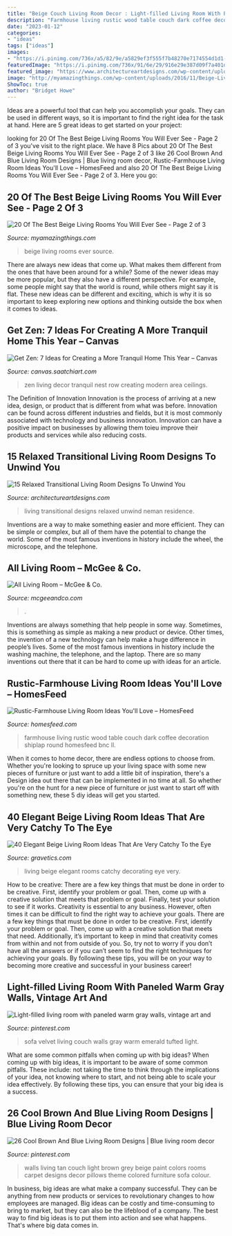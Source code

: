```yaml
---
title: "Beige Couch Living Room Decor : Light-filled Living Room With Paneled Warm Gray Walls, Vintage Art And"
description: "Farmhouse living rustic wood table couch dark coffee decoration shiplap round homesfeed bnc ll"
date: "2023-01-12"
categories:
- "ideas"
tags: ["ideas"]
images:
- "https://i.pinimg.com/736x/a5/82/9e/a5829ef3f555f7b48270e7174554d1d1--green-velvet-sofa-green-couches.jpg"
featuredImage: "https://i.pinimg.com/736x/91/6e/29/916e29e387d09f7a401db5f23fe575bd--blue-living-rooms-living-room-colors.jpg"
featured_image: "https://www.architectureartdesigns.com/wp-content/uploads/2014/11/15-Relaxed-Transitional-Living-Room-Designs-To-Unwind-You-8-630x883.jpg"
image: "http://myamazingthings.com/wp-content/uploads/2016/11/Beige-Living-Room-Ideas-1024x729.jpg"
ShowToc: true
author: "Bridget Howe"
---
```



Ideas are a powerful tool that can help you accomplish your goals. They can be used in different ways, so it is important to find the right idea for the task at hand. Here are 5 great ideas to get started on your project: 

	

		
looking for 20 Of The Best Beige Living Rooms You Will Ever See - Page 2 of 3 you've visit to the right place. We have 8 Pics about 20 Of The Best Beige Living Rooms You Will Ever See - Page 2 of 3 like 26 Cool Brown And Blue Living Room Designs | Blue living room decor, Rustic-Farmhouse Living Room Ideas You&#039;ll Love – HomesFeed and also 20 Of The Best Beige Living Rooms You Will Ever See - Page 2 of 3. Here you go:
		
    
## 20 Of The Best Beige Living Rooms You Will Ever See - Page 2 Of 3

<img loading=lazy src="http://myamazingthings.com/wp-content/uploads/2016/11/Beige-Living-Room-Ideas-1024x729.jpg" onerror="this.onerror=null;this.src='https://tse3.mm.bing.net/th?id=OIP.1umB7RkwcXVS-MOSD-vXsQHaFR&amp;pid=15.1';" alt="20 Of The Best Beige Living Rooms You Will Ever See - Page 2 of 3">

_Source: myamazingthings.com_

>beige living rooms ever source. 

	

There are always new ideas that come up. What makes them different from the ones that have been around for a while? Some of the newer ideas may be more popular, but they also have a different perspective. For example, some people might say that the world is round, while others might say it is flat. These new ideas can be different and exciting, which is why it is so important to keep exploring new options and thinking outside the box when it comes to ideas.

    
## Get Zen: 7 Ideas For Creating A More Tranquil Home This Year – Canvas

<img loading=lazy src="http://canvas.saatchiart.com/wp-content/uploads/2016/01/zen-living-room-decor-row-house-nest.jpg" onerror="this.onerror=null;this.src='https://tse1.mm.bing.net/th?id=OIP.sgLzDdUIq-VbnTj4jy3_tgHaLI&amp;pid=15.1';" alt="Get Zen: 7 Ideas for Creating a More Tranquil Home This Year – Canvas">

_Source: canvas.saatchiart.com_

>zen living decor tranquil nest row creating modern area ceilings. 

	

The Definition of Innovation
Innovation is the process of arriving at a new idea, design, or product that is different from what was before. Innovation can be found across different industries and fields, but it is most commonly associated with technology and business innovation. Innovation can have a positive impact on businesses by allowing them toieu improve their products and services while also reducing costs.

    
## 15 Relaxed Transitional Living Room Designs To Unwind You

<img loading=lazy src="https://www.architectureartdesigns.com/wp-content/uploads/2014/11/15-Relaxed-Transitional-Living-Room-Designs-To-Unwind-You-8-630x883.jpg" onerror="this.onerror=null;this.src='https://tse3.mm.bing.net/th?id=OIP.HyUL42K4wiZt6A6TL7CVTgHaKY&amp;pid=15.1';" alt="15 Relaxed Transitional Living Room Designs To Unwind You">

_Source: architectureartdesigns.com_

>living transitional designs relaxed unwind neman residence. 

	

Inventions are a way to make something easier and more efficient. They can be simple or complex, but all of them have the potential to change the world. Some of the most famous inventions in history include the wheel, the microscope, and the telephone.

    
## All Living Room – McGee &amp; Co.

<img loading=lazy src="https://cdn.shopify.com/s/files/1/1496/0124/collections/menu_collection_living_room.jpg?v=1601485780" onerror="this.onerror=null;this.src='https://tse1.mm.bing.net/th?id=OIP.ZuHuxhdzukAFdIIjpLeUEAHaML&amp;pid=15.1';" alt="All Living Room – McGee &amp; Co.">

_Source: mcgeeandco.com_

>. 

	

Inventions are always something that help people in some way. Sometimes, this is something as simple as making a new product or device. Other times, the invention of a new technology can help make a huge difference in people’s lives. Some of the most famous inventions in history include the washing machine, the telephone, and the laptop. There are so many inventions out there that it can be hard to come up with ideas for an article.

    
## Rustic-Farmhouse Living Room Ideas You&#039;ll Love – HomesFeed

<img loading=lazy src="http://homesfeed.com/wp-content/uploads/2018/07/farmhouse-rustic-living-room-idea-white-shiplap-ceilings-dark-wood-floorings-wood-round-top-coffee-table-white-couch-white-upholstered-armchair-chalkboard-wall-decoration.jpg" onerror="this.onerror=null;this.src='https://tse3.mm.bing.net/th?id=OIP.Of23dTmxlTEngBiEpLJw7gHaLF&amp;pid=15.1';" alt="Rustic-Farmhouse Living Room Ideas You&#039;ll Love – HomesFeed">

_Source: homesfeed.com_

>farmhouse living rustic wood table couch dark coffee decoration shiplap round homesfeed bnc ll. 

	

When it comes to home decor, there are endless options to choose from. Whether you're looking to spruce up your living space with some new pieces of furniture or just want to add a little bit of inspiration, there's a Design idea out there that can be implemented in no time at all. So whether you're on the hunt for a new piece of furniture or just want to start off with something new, these 5 diy ideas will get you started.

    
## 40 Elegant Beige Living Room Ideas That Are Very Catchy To The Eye

<img loading=lazy src="https://www.gravetics.com/wp-content/uploads/2017/09/Beige-and-brown-living-room-decorating-ideas.jpg" onerror="this.onerror=null;this.src='https://tse3.mm.bing.net/th?id=OIP.s4ExyKjxt7Idm5FKHglWegHaJ4&amp;pid=15.1';" alt="40 Elegant Beige Living Room Ideas That Are Very Catchy To the Eye">

_Source: gravetics.com_

>living beige elegant rooms catchy decorating eye very. 

	

How to be creative: There are a few key things that must be done in order to be creative. First, identify your problem or goal. Then, come up with a creative solution that meets that problem or goal. Finally, test your solution to see if it works.
Creativity is essential to any business. However, often times it can be difficult to find the right way to achieve your goals. There are a few key things that must be done in order to be creative. First, identify your problem or goal. Then, come up with a creative solution that meets that need. Additionally, it’s important to keep in mind that creativity comes from within and not from outside of you. So, try not to worry if you don’t have all the answers or if you can’t seem to find the right techniques for achieving your goals. By following these tips, you will be on your way to becoming more creative and successful in your business career!

    
## Light-filled Living Room With Paneled Warm Gray Walls, Vintage Art And

<img loading=lazy src="https://i.pinimg.com/736x/a5/82/9e/a5829ef3f555f7b48270e7174554d1d1--green-velvet-sofa-green-couches.jpg" onerror="this.onerror=null;this.src='https://tse3.mm.bing.net/th?id=OIP.nMh7YUecV0WTQG8Q1D5BEwHaJ3&amp;pid=15.1';" alt="Light-filled living room with paneled warm gray walls, vintage art and">

_Source: pinterest.com_

>sofa velvet living couch walls gray warm emerald tufted light. 

	

What are some common pitfalls when coming up with big ideas?
When coming up with big ideas, it is important to be aware of some common pitfalls. These include: not taking the time to think through the implications of your idea, not knowing where to start, and not being able to scale your idea effectively. By following these tips, you can ensure that your big idea is a success.

    
## 26 Cool Brown And Blue Living Room Designs | Blue Living Room Decor

<img loading=lazy src="https://i.pinimg.com/736x/91/6e/29/916e29e387d09f7a401db5f23fe575bd--blue-living-rooms-living-room-colors.jpg" onerror="this.onerror=null;this.src='https://tse2.mm.bing.net/th?id=OIP.XAPYVatPnyFicPdy6SxBdgHaJ4&amp;pid=15.1';" alt="26 Cool Brown And Blue Living Room Designs | Blue living room decor">

_Source: pinterest.com_

>walls living tan couch light brown grey beige paint colors rooms carpet designs decor pillows theme colored furniture sofa colour. 

	

In business, big ideas are what make a company successful. They can be anything from new products or services to revolutionary changes to how employees are managed. Big ideas can be costly and time-consuming to bring to market, but they can also be the lifeblood of a company. The best way to find big ideas is to put them into action and see what happens. That's where big data comes in.

